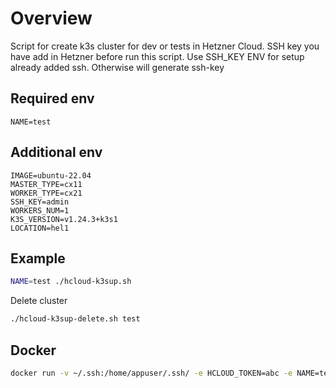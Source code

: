 # Overview
Script for create k3s cluster for dev or tests in Hetzner Cloud. SSH key you have add in Hetzner before run this script. Use SSH_KEY ENV for setup already added ssh. Otherwise will generate ssh-key

## Required env
```
NAME=test
```
## Additional env
```
IMAGE=ubuntu-22.04
MASTER_TYPE=cx11
WORKER_TYPE=cx21
SSH_KEY=admin
WORKERS_NUM=1
K3S_VERSION=v1.24.3+k3s1
LOCATION=hel1
```

## Example
```sh
NAME=test ./hcloud-k3sup.sh
```

Delete cluster
```sh
./hcloud-k3sup-delete.sh test
```

## Docker
```sh
docker run -v ~/.ssh:/home/appuser/.ssh/ -e HCLOUD_TOKEN=abc -e NAME=test gawsoft/hcloud-k3sup:latest 
```